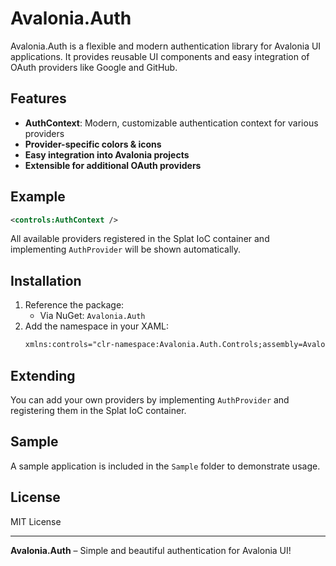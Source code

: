 ﻿# Avalonia.Auth

Avalonia.Auth is a flexible and modern authentication library for Avalonia UI applications. It provides reusable UI components and easy integration of OAuth providers like Google and GitHub.

## Features

- **AuthContext**: Modern, customizable authentication context for various providers
- **Provider-specific colors & icons**
- **Easy integration into Avalonia projects**
- **Extensible for additional OAuth providers**

## Example

```xml
<controls:AuthContext />
```

All available providers registered in the Splat IoC container and implementing `AuthProvider` will be shown automatically.

## Installation

1. Reference the package:
   - Via NuGet: `Avalonia.Auth`
2. Add the namespace in your XAML:
   ```xml
   xmlns:controls="clr-namespace:Avalonia.Auth.Controls;assembly=Avalonia.Auth"
   ```

## Extending

You can add your own providers by implementing `AuthProvider` and registering them in the Splat IoC container.

## Sample

A sample application is included in the `Sample` folder to demonstrate usage.

## License

MIT License

---

**Avalonia.Auth** – Simple and beautiful authentication for Avalonia UI!
